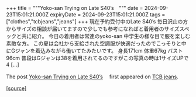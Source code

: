 +++
title = """Yoko-san Trying on Late S40’s　"""
date = 2024-09-23T15:01:21.000Z
expiryDate = 2024-09-23T15:01:21.000Z
tags = ["clothes","tcbjeans","jeans"]
+++
現在予約受付中のLate S40’s 毎日沢山の方からサイズの相談が届いてますので少しでも参考になればと着用者のサイズスペックと共に紹介。 今日の着用者は常連のyoko-san 中学生の様な目で服を楽しむ素敵な方。 この夏は会社から支給された空調服が快適だったのでこっそりと中にGジャンを着込みながら働いてたみたいです。 身長171cm 体重67kg バスト96cm 普段はGジャンは38を着用されてるのですがこの写真の時は1サイズUPで4 \[…\]

The post [Yoko-san Trying on Late S40’s](http://tcbjeans.com/2024/09/24/49228)　 first appeared on [TCB jeans](http://tcbjeans.com).

[[source]](http://tcbjeans.com/2024/09/24/49228)
